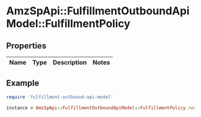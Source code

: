 # AmzSpApi::FulfillmentOutboundApiModel::FulfillmentPolicy

## Properties

| Name | Type | Description | Notes |
| ---- | ---- | ----------- | ----- |

## Example

```ruby
require 'fulfillment-outbound-api-model'

instance = AmzSpApi::FulfillmentOutboundApiModel::FulfillmentPolicy.new()
```

